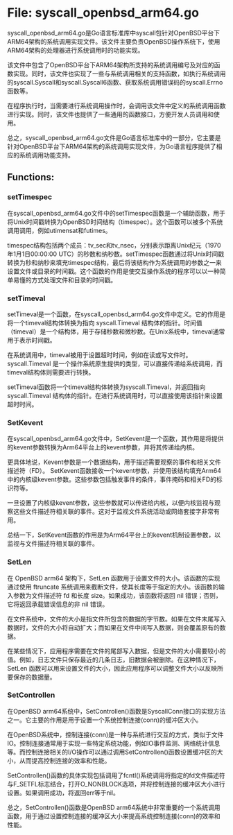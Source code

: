 # File: syscall_openbsd_arm64.go

syscall_openbsd_arm64.go是Go语言标准库中syscall包针对OpenBSD平台下ARM64架构的系统调用实现文件。该文件主要负责OpenBSD操作系统下，使用ARM64架构的处理器进行系统调用时的功能实现。

该文件中包含了OpenBSD平台下ARM64架构所支持的系统调用编号及对应的函数实现。同时，该文件也实现了一些与系统调用相关的支持函数，如执行系统调用的syscall.Syscall和syscall.Syscall6函数、获取系统调用错误码的syscall.Errno函数等。

在程序执行时，当需要进行系统调用操作时，会调用该文件中定义的系统调用函数进行实现。同时，该文件也提供了一些通用的函数接口，方便开发人员调用和使用。

总之，syscall_openbsd_arm64.go文件是Go语言标准库中的一部分，它主要是针对OpenBSD平台下ARM64架构的系统调用实现文件，为Go语言程序提供了相应的系统调用功能支持。

## Functions:

### setTimespec

在syscall_openbsd_arm64.go文件中的setTimespec函数是一个辅助函数，用于将Unix时间戳转换为OpenBSD时间结构（timespec）。这个函数可以被多个系统调用调用，例如utimensat和futimes。

timespec结构包括两个成员：tv_sec和tv_nsec，分别表示距离Unix纪元（1970年1月1日00:00:00 UTC）的秒数和纳秒数。setTimespec函数通过将Unix时间戳转换为秒和纳秒来填充timespec结构，最后将该结构作为系统调用的参数之一来设置文件或目录的时间戳。这个函数的作用是使交互操作系统的程序可以以一种简单易懂的方式处理文件和目录的时间戳。



### setTimeval

setTimeval是一个函数，在syscall_openbsd_arm64.go文件中定义。它的作用是将一个timeval结构体转换为指向 syscall.Timeval 结构体的指针。时间值（timeval）是一个结构体，用于存储秒数和微秒数。在Unix系统中，timeval通常用于表示时间戳。

在系统调用中，timeval被用于设置超时时间，例如在读或写文件时。 syscall.Timeval 是一个操作系统原生提供的类型，可以直接传递给系统调用，而timeval结构体则需要进行转换。

setTimeval函数将一个timeval结构体转换为syscall.Timeval，并返回指向 syscall.Timeval 结构体的指针。在进行系统调用时，可以直接使用该指针来设置超时时间。



### SetKevent

在syscall_openbsd_arm64.go文件中，SetKevent是一个函数，其作用是将提供的kevent参数转换为Arm64平台上的kevent参数，并将其传递给内核。

更具体地说，Kevent参数是一个数据结构，用于描述需要观察的事件和相关文件描述符（FD）。 SetKevent函数接收一个kevent参数，并使用该结构填充Arm64中的内核级kevent参数。这些参数包括触发事件的条件，事件掩码和相关FD的标识符等。

一旦设置了内核级kevent参数，这些参数就可以传递给内核，以便内核监视与观察这些文件描述符相关联的事件。这对于监视文件系统活动或网络套接字非常有用。

总结一下，SetKevent函数的作用是为Arm64平台上的kevent机制设置参数，以监视与文件描述符相关联的事件。



### SetLen

在 OpenBSD arm64 架构下，SetLen 函数用于设置文件的大小。该函数的实现通过使用 ftruncate 系统调用来截断文件，使其长度等于指定的大小。该函数的输入参数为文件描述符 fd 和长度 size。如果成功，该函数将返回 nil 错误；否则，它将返回承载错误信息的非 nil 错误。

在文件系统中，文件的大小是指文件所包含的数据的字节数。如果在文件末尾写入数据时，文件的大小将自动扩大；而如果在文件中间写入数据，则会覆盖原有的数据。

在某些情况下，应用程序需要在文件的尾部写入数据，但是文件的大小需要较小的值。例如，日志文件只保存最近的几条日志，旧数据会被删除。在这种情况下，SetLen 函数可以用来设置文件的大小，因此应用程序可以调整文件大小以反映所要保存的数据量。



### SetControllen

在OpenBSD arm64系统中，SetControllen()函数是SyscallConn接口的实现方法之一。它主要的作用是用于设置一个系统控制连接(conn)的缓冲区大小。

在OpenBSD系统中，控制连接(conn)是一种与系统进行交互的方式，类似于文件IO。控制连接通常用于实现一些特定系统功能，例如IO事件监测、网络统计信息等。而控制连接相关的I/O操作可以通过调用SetControllen()函数设置缓冲区的大小，从而提高控制连接的效率和性能。

SetControllen()函数的具体实现包括调用了fcntl()系统调用将指定的fd文件描述符与F_SETFL标志结合，打开O_NONBLOCK选项，并将控制连接的缓冲区大小进行设置。如果调用成功，将返回err等于nil。

总之，SetControllen()函数是OpenBSD arm64系统中非常重要的一个系统调用函数，用于通过设置控制连接的缓冲区大小来提高系统控制连接(conn)的效率和性能。



